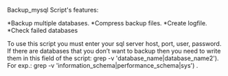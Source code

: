 Backup_mysql Script's features:

*Backup multiple databases.
*Compress backup files.
*Create logfile.
*Check failed databases

To use this script you must enter your sql server host, port, user, password. 
If there are databases that you don’t want to backup then you need to write them 
in this field of the script: grep -v 'database_name\|database_name2'). 
For exp.: grep -v 'information_schema\|performance_schema\|sys') .

